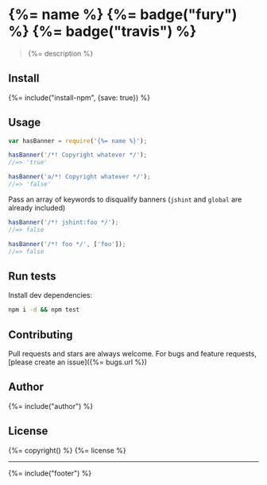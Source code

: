 # {%= name %} {%= badge("fury") %} {%= badge("travis") %}

> {%= description %}

## Install

{%= include("install-npm", {save: true}) %}

## Usage

```js
var hasBanner = require('{%= name %}');

hasBanner('/*! Copyright whatever */');
//=> 'true'

hasBanner('a/*! Copyright whatever */');
//=> 'false'
```
Pass an array of keywords to disqualify banners (`jshint` and `global` are already included)

```js
hasBanner('/*! jshint:foo */');
//=> false

hasBanner('/*! foo */', ['foo']);
//=> false
```

## Run tests

Install dev dependencies:

```bash
npm i -d && npm test
```

## Contributing
Pull requests and stars are always welcome. For bugs and feature requests, [please create an issue]({%= bugs.url %})

## Author
{%= include("author") %}

## License
{%= copyright() %}
{%= license %}

***

{%= include("footer") %}
